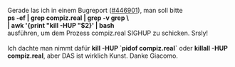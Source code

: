 <html><body><p>Gerade las ich in einem Bugreport (<a href="http://bugs.debian.org/446901" target="_blank">#446901</a>), man soll bitte<br>
<strong>ps -ef | grep compiz.real | grep -v grep \<br>
| awk '{print "kill -HUP "$2}' | bash</strong><br>
ausführen, um dem Prozess compiz.real SIGHUP zu schicken. Srsly!<br>
<br>
Ich dachte man nimmt dafür <strong>kill -HUP `pidof compiz.real`</strong> oder <strong>killall -HUP compiz.real</strong>, aber DAS ist wirklich Kunst. Danke Giacomo.</p></body></html>